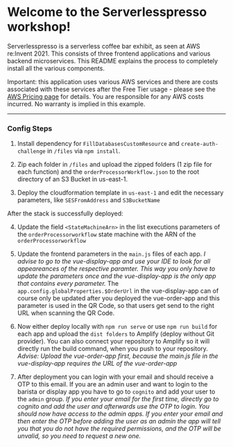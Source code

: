 # Welcome to the Serverlesspresso workshop!

Serverlesspresso is a serverless coffee bar exhibit, as seen at AWS re:Invent 2021. This consists of three frontend applications and various backend microservices. This README explains the  process to completely install all the various components.

Important: this application uses various AWS services and there are costs associated with these services after the Free Tier usage - please see the [AWS Pricing page](https://aws.amazon.com/pricing/) for details. You are responsible for any AWS costs incurred. No warranty is implied in this example.

---
### Config Steps

1. Install dependency for `FillDatabasesCustomResource` and `create-auth-challenge` in `/files` via `npm install`.

2. Zip each folder in `/files` and upload the zipped folders (1 zip file for each function) and the `orderProcessorWorkflow.json` to the root directory of an S3 Bucket in us-east-1.

3. Deploy the cloudformation template in `us-east-1` and edit the necessary parameters, like `SESFromAddress` and `S3BucketName`

After the stack is successfully deployed: 

4. Update the field `<StateMachineArn>` in the list executions parameters of the `orderProcessorworkflow` state machine with the ARN of the `orderProcessorworkflow`

5. Update the frontend parameters in the `main.js` files of each app. *I advise to go to the vue-display-app and use your IDE to look for all appeareances of the respective paramter. This way you only have to update the parameters once and the vue-display-app is the only app that contains every parameter.* The `app.config.globalProperties.$OrderUrl` in the vue-display-app can of course only be updated after you deployed the vue-order-app and this parameter is used in the QR Code, so that users get send to the right URL when scanning the QR Code.  

6. Now either deploy locally with `npm run serve` or use `npm run build` for each app and upload the `dist folders` to Amplify (deploy without Git provider). You can also connect your repository to Amplify so it will directly run the build command, when you push to your repository. *Advise: Upload the vue-order-app first, because the main.js file in the vue-display-app requires the URL of the vue-order-app*

7. After deployment you can login with your email and should receive a OTP to this email. If you are an admin user and want to login to the barista or display app you have to go to `cognito` and add your user to the `admin` group. *If you enter your email for the first time, directly go to cognito and add the user and afterwards use the OTP to login. You should now have access to the admin apps. If you enter your email and then enter the OTP before adding the user as an admin the app will tell you that you do not have the required permissions, and the OTP will be unvalid, so you need to request a new one.*